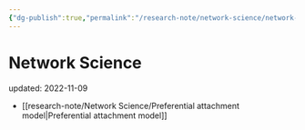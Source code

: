 ```yaml
---
{"dg-publish":true,"permalink":"/research-note/network-science/network-science/","dgHomeLink":true,"dgPassFrontmatter":false}
---
```



# Network Science
updated: 2022-11-09


- [[research-note/Network Science/Preferential attachment model|Preferential attachment model]]